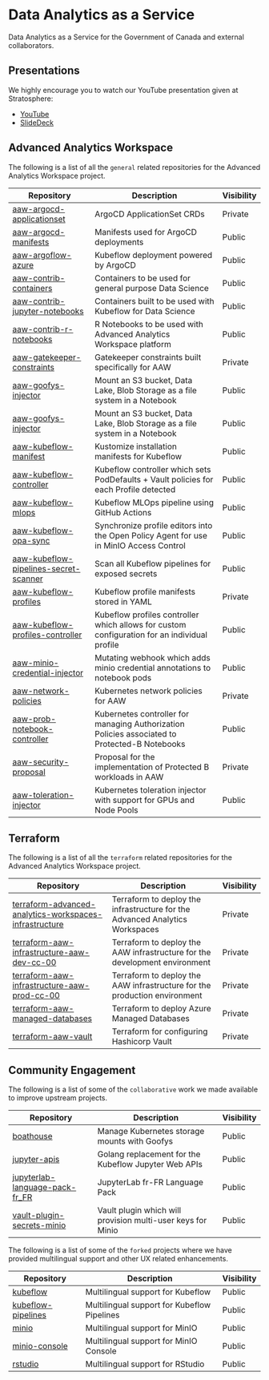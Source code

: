 <!-- markdownlint-disable no-bare-urls no-duplicate-header -->

# Data Analytics as a Service

Data Analytics as a Service for the Government of Canada and external
collaborators.

## Presentations

We highly encourage you to watch our YouTube presentation given at Stratosphere:

- [YouTube](https://www.youtube.com/watch?v=quYuuEAqNm0)
- [SlideDeck](https://govcloud.blob.core.windows.net/docs/daaas-cncf.pdf)

## Advanced Analytics Workspace

The following is a list of all the `general` related repositories for the
Advanced Analytics Workspace project.

| Repository                                                                                                | Description                                                                                   | Visibility |
| --------------------------------------------------------------------------------------------------------- | --------------------------------------------------------------------------------------------- | ---------- |
| [aaw-argocd-applicationset](https://github.com/statcan/aaw-argocd-applicationset)                         | ArgoCD ApplicationSet CRDs                                                                    | Private    |
| [aaw-argocd-manifests](https://github.com/statcan/aaw-argocd-manifests)                                   | Manifests used for ArgoCD deployments                                                         | Public     |
| [aaw-argoflow-azure](https://github.com/statcan/aaw-argoflow-azure)                                       | Kubeflow deployment powered by ArgoCD                                                         | Public     |
| [aaw-contrib-containers](https://github.com/statcan/aaw-contrib-containers)                               | Containers to be used for general purpose Data Science                                        | Public     |
| [aaw-contrib-jupyter-notebooks](https://github.com/statcan/aaw-contrib-jupyter-notebooks)                 | Containers built to be used with Kubeflow for Data Science                                    | Public     |
| [aaw-contrib-r-notebooks](https://github.com/statcan/aaw-contrib-r-notebooks)                             | R Notebooks to be used with Advanced Analytics Workspace platform                             | Public     |
| [aaw-gatekeeper-constraints](https://github.com/statcan/aaw-gatekeeper-constraints)                       | Gatekeeper constraints built specifically for AAW                                             | Private    |
| [aaw-goofys-injector](https://github.com/statcan/aaw-goofys-injector)                                     | Mount an S3 bucket, Data Lake, Blob Storage as a file system in a Notebook                    | Public     |
| [aaw-goofys-injector](https://github.com/statcan/aaw-goofys-injector)                                     | Mount an S3 bucket, Data Lake, Blob Storage as a file system in a Notebook                    | Public     |
| [aaw-kubeflow-manifest](https://github.com/statcan/aaw-kubeflow-manifest)                                 | Kustomize installation manifests for Kubeflow                                                 | Public     |
| [aaw-kubeflow-controller](https://github.com/statcan/aaw-kubeflow-controller)                             | Kubeflow controller which sets PodDefaults + Vault policies for each Profile detected         | Public     |
| [aaw-kubeflow-mlops](https://github.com/statcan/aaw-kubeflow-mlops)                                       | Kubeflow MLOps pipeline using GitHub Actions                                                  | Public     |
| [aaw-kubeflow-opa-sync](https://github.com/statcan/aaw-kubeflow-opa-sync)                                 | Synchronize profile editors into the Open Policy Agent for use in MinIO Access Control        | Public     |
| [aaw-kubeflow-pipelines-secret-scanner](https://github.com/statcan/aaw-kubeflow-pipelines-secret-scanner) | Scan all Kubeflow pipelines for exposed secrets                                               | Public     |
| [aaw-kubeflow-profiles](https://github.com/statcan/aaw-kubeflow-profiles)                                 | Kubeflow profile manifests stored in YAML                                                     | Private    |
| [aaw-kubeflow-profiles-controller](https://github.com/statcan/aaw-kubeflow-profiles-controller)           | Kubeflow profiles controller which allows for custom configuration for an individual profile  | Public     |
| [aaw-minio-credential-injector](https://github.com/statcan/aaw-minio-credential-injector)                 | Mutating webhook which adds minio credential annotations to notebook pods                     | Public     |
| [aaw-network-policies](https://github.com/statcan/aaw-network-policies)                                   | Kubernetes network policies for AAW                                                           | Private    |
| [aaw-prob-notebook-controller](https://github.com/statcan/aaw-prob-notebook-controller)                   | Kubernetes controller for managing Authorization Policies associated to Protected-B Notebooks | Public     |
| [aaw-security-proposal](https://github.com/statcan/aaw-security-proposal)                                 | Proposal for the implementation of Protected B workloads in AAW                               | Private    |
| [aaw-toleration-injector](https://github.com/statcan/aaw-toleration-injector)                             | Kubernetes toleration injector with support for GPUs and Node Pools                           | Public     |

## Terraform

The following is a list of all the `terraform` related repositories for the
Advanced Analytics Workspace project.

| Repository                                                                                                                                  | Description                                                                  | Visibility |
| ------------------------------------------------------------------------------------------------------------------------------------------- | ---------------------------------------------------------------------------- | ---------- |
| [terraform-advanced-analytics-workspaces-infrastructure](https://github.com/statcan/terraform-advanced-analytics-workspaces-infrastructure) | Terraform to deploy the infrastructure for the Advanced Analytics Workspaces | Private    |
| [terraform-aaw-infrastructure-aaw-dev-cc-00](https://github.com/statcan/terraform-aaw-infrastructure-aaw-dev-cc-00)                         | Terraform to deploy the AAW infrastructure for the development environment   | Private    |
| [terraform-aaw-infrastructure-aaw-prod-cc-00](https://github.com/statcan/terraform-aaw-infrastructure-aaw-prod-cc-00)                       | Terraform to deploy the AAW infrastructure for the production environment    | Private    |
| [terraform-aaw-managed-databases](https://github.com/statcan/terraform-aaw-managed-databases)                                               | Terraform to deploy Azure Managed Databases                                  | Private    |
| [terraform-aaw-vault](https://github.com/statcan/terraform-aaw-vault)                                                                       | Terraform for configuring Hashicorp Vault                                    | Private    |

## Community Engagement

The following is a list of some of the `collaborative` work we made available to
improve upstream projects.

| Repository                                                                                  | Description                                                 | Visibility |
| ------------------------------------------------------------------------------------------- | ----------------------------------------------------------- | ---------- |
| [boathouse](https://github.com/statcan/boathouse)                                           | Manage Kubernetes storage mounts with Goofys                | Public     |
| [jupyter-apis](https://github.com/statcan/jupyter-apis)                                     | Golang replacement for the Kubeflow Jupyter Web APIs        | Public     |
| [jupyterlab-language-pack-fr_FR](https://github.com/statcan/jupyterlab-language-pack-fr_FR) | JupyterLab fr-FR Language Pack                              | Public     |
| [vault-plugin-secrets-minio](https://github.com/statcan/vault-plugin-secrets-minio)         | Vault plugin which will provision multi-user keys for Minio | Public     |

The following is a list of some of the `forked` projects where we have provided
multilingual support and other UX related enhancements.

| Repository                                                          | Description                                 | Visibility |
| ------------------------------------------------------------------- | ------------------------------------------- | ---------- |
| [kubeflow](https://github.com/statcan/kubeflow)                     | Multilingual support for Kubeflow           | Public     |
| [kubeflow-pipelines](https://github.com/statcan/kubeflow-pipelines) | Multilingual support for Kubeflow Pipelines | Public     |
| [minio](https://github.com/statcan/minio)                           | Multilingual support for MinIO              | Public     |
| [minio-console](https://github.com/statcan/minio-console)           | Multilingual support for MinIO Console      | Public     |
| [rstudio](https://github.com/statcan/rstudio)                       | Multilingual support for RStudio            | Public     |
